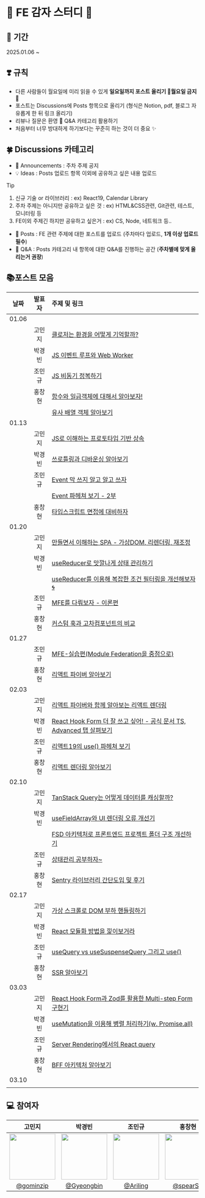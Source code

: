 # 🍟 FE 감자 스터디 🍟
## 📆 기간 
2025.01.06 ~ 
## ❣️ 규칙
- 다른 사람들이 월요일에 미리 읽을 수 있게 **일요일까지 포스트 올리기 🚫월요일 금지🚫**
- 포스트는 Discussions에 Posts 항목으로 올리기 (형식은 Notion, pdf, 블로그 자유롭게 한 뒤 링크 올리기)
- 리뷰나 질문은 환영 🎉 Q&A 카테고리 활용하기
- 처음부터 너무 방대하게 하기보다는 꾸준히 하는 것이 더 중요 ✨
## 🍀 Discussions 카테고리
- 📣 Announcements : 주차 주제 공지
- 💡 Ideas : Posts 업로드 항목 이외에 공유하고 싶은 내용 업로드
> [!TIP]
> 1. 신규 기술 or 라이브러리 : ex) React19, Calendar Library
> 2. 주차 주제는 아니지만 공유하고 싶은 것 : ex) HTML&CSS관련, Git관련, 테스트, 모니터링 등
> 3. FE이외 주제긴 하지만 공유하고 싶은거 : ex) CS, Node, 네트워크 등..
- 💬 Posts : FE 관련 주제에 대한 포스트를 업로드 (주차마다 업로드, **1개 이상 업로드 필수**)
- 🙏 Q&A : Posts 카테고리 내 항목에 대한 Q&A를 진행하는 공간 (**주차별에 맞게 올리는거 권장**)
## 📚포스트 모음 
| 날짜 | 발표자 | 주제 및 링크 |
| :--: | :--: | :-- |
|01.06|||
|| 고민지 | [클로저는 환경을 어떻게 기억할까?](https://velog.io/@gominzip/%ED%81%B4%EB%A1%9C%EC%A0%80%EB%8A%94-%ED%99%98%EA%B2%BD%EC%9D%84-%EC%96%B4%EB%96%BB%EA%B2%8C-%EA%B8%B0%EC%96%B5%ED%95%A0%EA%B9%8C) |
|| 박경빈 | [JS 이벤트 루프와 Web Worker](https://velog.io/@gyeongbin/JS-%EC%9D%B4%EB%B2%A4%ED%8A%B8-%EB%A3%A8%ED%94%84%EC%99%80-Web-Worker-%EC%A0%95%EB%A6%AC) |
|| 조민규 | [JS 비동기 정복하기](https://velog.io/@mingle_1017/JS-%EB%B9%84%EB%8F%99%EA%B8%B0-%EC%A0%95%EB%B3%B5%ED%95%98%EA%B8%B0) |
|| 홍창현 | [함수와 일급객체에 대해서 알아보자!](https://fallacious-arrow-f6a.notion.site/ce6c02c72d0e4481bd4abdff33902014?pvs=4) |
||  | [유사 배열 객체 알아보기](https://fallacious-arrow-f6a.notion.site/17187a117b618073b3f1d4ffcd4f44b9?pvs=4) |
|01.13|||
|| 고민지 | [JS로 이해하는 프로토타입 기반 상속](https://velog.io/@gominzip/JS%EC%9D%98-%ED%94%84%EB%A1%9C%ED%86%A0%ED%83%80%EC%9E%85-%EA%B9%8A%EA%B2%8C-%EC%9D%B4%ED%95%B4%ED%95%98%EA%B8%B0) |
|| 박경빈 | [쓰로틀링과 디바운싱 알아보기](https://velog.io/@gyeongbin/%EC%93%B0%EB%A1%9C%ED%8B%80%EB%A7%81%EA%B3%BC-%EB%94%94%EB%B0%94%EC%9A%B4%EC%8B%B1-%EC%95%8C%EC%95%84%EB%B3%B4%EA%B8%B0) |
|| 조민규 | [Event 막 쓰지 알고 알고 쓰자](https://velog.io/@mingle_1017/Event-%ED%8C%8C%ED%97%A4%EC%B3%90-%EB%B3%B4%EA%B8%B0) |
||  | [Event 파헤쳐 보기 - 2부](https://velog.io/@mingle_1017/Event-%ED%8C%8C%ED%97%A4%EC%B3%90-%EB%B3%B4%EA%B8%B0-2%EB%B6%80) |
|| 홍창현 | [타입스크립트 면접에 대비하자](https://fallacious-arrow-f6a.notion.site/17887a117b61809089f2f190b7d29c4d?pvs=4) |
|01.20|||
|| 고민지 | [만들면서 이해하는 SPA - 가상DOM, 리렌더링, 재조정](https://velog.io/@gominzip/%EB%A7%8C%EB%93%A4%EB%A9%B4%EC%84%9C-%EC%9D%B4%ED%95%B4%ED%95%98%EB%8A%94-SPA-%EA%B0%80%EC%83%81DOM-%EB%A6%AC%EB%A0%8C%EB%8D%94%EB%A7%81-%EC%9E%AC%EC%A1%B0%EC%A0%95) |
|| 박경빈 | [useReducer로 맛깔나게 상태 관리하기](https://velog.io/@gyeongbin/useReducer%EB%A1%9C-%EB%A7%9B%EA%B9%94%EB%82%98%EA%B2%8C-%EC%83%81%ED%83%9C-%EA%B4%80%EB%A6%AC%ED%95%98%EA%B8%B0) |
||  | [useReducer를 이용해 복잡한 조건 필터링을 개선해보자🌀](https://velog.io/@gyeongbin/useReducer%EB%A5%BC-%EC%9D%B4%EC%9A%A9%ED%95%B4-%EB%B3%B5%EC%9E%A1%ED%95%9C-%EC%A1%B0%EA%B1%B4-%ED%95%84%ED%84%B0%EB%A7%81%EC%9D%84-%EA%B0%9C%EC%84%A0%ED%95%B4%EB%B3%B4%EC%9E%90) |
|| 조민규 | [MFE를 다뤄보자 - 이론편](https://sparkling-answer-72a.notion.site/Micro-FrontEnd-17fdb05a7c0380f5bb20e8f9b3ddd9f6?pvs=4) |
|| 홍창현 | [커스텀 훅과 고차컴포넌트의 비교](https://fallacious-arrow-f6a.notion.site/18087a117b618068aa7bcd289bf82613?pvs=4) |
|01.27|||
|| 조민규 | [MFE-실습편(Module Federation을 중점으로)](https://sparkling-answer-72a.notion.site/Module-Federation-18ddb05a7c0380b6b94ce359f46faf58?pvs=4) |
|| 홍창현 | [리액트 파이버 알아보기](https://fallacious-arrow-f6a.notion.site/18e87a117b61802baafee582092c66fd) |
|02.03|||
|| 고민지 | [리액트 파이버와 함께 알아보는 리액트 렌더링](https://velog.io/@gominzip/%EB%A6%AC%EC%95%A1%ED%8A%B8-%ED%8C%8C%EC%9D%B4%EB%B2%84%EC%99%80-%ED%95%A8%EA%BB%98-%EC%95%8C%EC%95%84%EB%B3%B4%EB%8A%94-%EB%A6%AC%EC%95%A1%ED%8A%B8-%EB%A0%8C%EB%8D%94%EB%A7%81) |
|| 박경빈 | [React Hook Form 더 잘 쓰고 싶어! - 공식 문서 TS, Advanced 탭 살펴보기](https://velog.io/@gyeongbin/React-Hook-Form-%EB%8D%94-%EC%9E%98-%EC%93%B0%EA%B3%A0-%EC%8B%B6%EC%96%B4-%EA%B3%B5%EC%8B%9D-%EB%AC%B8%EC%84%9C-TS-Advanced-%ED%83%AD-%EC%82%B4%ED%8E%B4%EB%B3%B4%EA%B8%B0) |
|| 조민규 | [리액트19의 use() 파헤쳐 보기](https://velog.io/@mingle_1017/%EB%A6%AC%EC%95%A1%ED%8A%B819%EC%9D%98-use-%ED%8C%8C%ED%97%A4%EC%B3%90-%EB%B3%B4%EA%B8%B0) |
|| 홍창현 | [리액트 렌더링 알아보기](http://fallacious-arrow-f6a.notion.site) |
|02.10|||
|| 고민지 | [TanStack Query는 어떻게 데이터를 캐싱할까?](https://velog.io/@gominzip/TanStack-Query%EB%8A%94-%EC%96%B4%EB%96%BB%EA%B2%8C-%EB%8D%B0%EC%9D%B4%ED%84%B0%EB%A5%BC-%EC%BA%90%EC%8B%B1%ED%95%A0%EA%B9%8C) |
|| 박경빈 | [useFieldArray와 UI 렌더링 오류 개선기](https://velog.io/@gyeongbin/useFieldArray%EC%99%80-UI-%EB%A0%8C%EB%8D%94%EB%A7%81-%EC%98%A4%EB%A5%98-%EA%B0%9C%EC%84%A0%EA%B8%B0) |
||  | [FSD 아키텍처로 프론트엔드 프로젝트 폴더 구조 개선하기](https://velog.io/@gyeongbin/FSD-%EC%95%84%ED%82%A4%ED%85%8D%EC%B2%98%EB%A1%9C-%ED%94%84%EB%A1%A0%ED%8A%B8%EC%97%94%EB%93%9C-%ED%94%84%EB%A1%9C%EC%A0%9D%ED%8A%B8-%ED%8F%B4%EB%8D%94-%EA%B5%AC%EC%A1%B0-%EA%B0%9C%EC%84%A0%ED%95%98%EA%B8%B0) |
|| 조민규 | [상태관리 공부하자~](https://velog.io/@mingle_1017/%EC%83%81%ED%83%9C%EA%B4%80%EB%A6%AC-%EA%B3%B5%EB%B6%80%ED%95%98%EC%9E%90) |
|| 홍창현 | [Sentry 라이브러리 간단도입 및 후기](https://fallacious-arrow-f6a.notion.site/Sentry-19687a117b6180bb8662db47cee4b10c?pvs=4) |
|02.17|||
|| 고민지 | [가상 스크롤로 DOM 부하 핸들링하기](https://velog.io/@gominzip/%EA%B0%80%EC%83%81-%EC%8A%A4%ED%81%AC%EB%A1%A4%EB%A1%9C-DOM-%EB%B6%80%ED%95%98-%ED%95%B8%EB%93%A4%EB%A7%81%ED%95%98%EA%B8%B0-8cu6p7z9) |
|| 박경빈 | [React 모듈화 방법을 낉이보거라](https://velog.io/@gyeongbin/React-%EB%AA%A8%EB%93%88%ED%99%94-%EB%B0%A9%EB%B2%95%EC%9D%84-%EB%82%89%EC%9D%B4%EC%98%A4%EA%B1%B0%EB%9D%BC-%EC%A1%B0%EC%82%AC%ED%95%98%EA%B8%B0) |
|| 조민규 | [useQuery vs useSuspenseQuery 그리고 use()](https://velog.io/@mingle_1017/useQuery-vs-useSuspenseQuery-%EA%B7%B8%EB%A6%AC%EA%B3%A0-use) |
|| 홍창현 | [SSR 알아보기](https://fallacious-arrow-f6a.notion.site/SSR-19c87a117b61802096accab151089b3e?pvs=4) |
|03.03|||
|| 고민지 | [React Hook Form과 Zod를 활용한 Multi-step Form 구현기](https://velog.io/@gominzip/react-hook-form%EA%B3%BC-zod%EB%A5%BC-%ED%99%9C%EC%9A%A9%ED%95%9C-Multi-step-Form-%EA%B5%AC%ED%98%84%EA%B8%B0) |
|| 박경빈 | [useMutation을 이용해 병렬 처리하기(w. Promise.all)](https://velog.io/@gyeongbin/useMutation%EC%9D%84-%EC%9D%B4%EC%9A%A9%ED%95%B4-%EB%B3%91%EB%A0%AC-%EC%B2%98%EB%A6%AC%ED%95%98%EA%B8%B0w.-Promise.all) |
|| 조민규 | [Server Rendering에서의 React query](https://velog.io/@mingle_1017/Server-Rendering%EC%97%90%EC%84%9C%EC%9D%98-React-query) |
|| 홍창현 | [BFF 아키텍처 알아보기](https://fallacious-arrow-f6a.notion.site/BFF-1ab87a117b6180e8b23bd1b20daf3f13) |
|03.10|||
||  |  |

## 💻 참여자
|                                     고민지                                     |                                     박경빈                                     |                                    조민규                                     |                                    홍창현                                    |
| :---------------------------------------------------------------------------: | :---------------------------------------------------------------------------: | :---------------------------------------------------------------------------: | :--------------------------------------------------------------------------: |
| <img src="https://avatars.githubusercontent.com/gominzip" width="120" />      | <img src="https://avatars.githubusercontent.com/Gyeongbin" width="120" />     | <img src="https://avatars.githubusercontent.com/Ariling" width="120" />      | <img src="https://avatars.githubusercontent.com/spearStr" width="120" />     |
|                   [@gominzip](https://github.com/gominzip)                    |                   [@Gyeongbin](https://github.com/Gyeongbin)                  |                   [@Ariling](https://github.com/Ariling)                     |                   [@spearStr](https://github.com/spearStr)                   |
